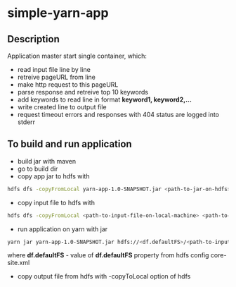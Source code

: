 # simple-yarn-app
Description
------
Application master start single container, which: 
* read input file line by line
* retreive pageURL from line
* make http request to this pageURL
* parse response and retreive top 10 keywords
* add keywords to read line in format **keyword1, keyword2,...**
* write created line to output file
* request timeout errors and responses with 404 status are logged into stderr

To build and run application
------

* build jar with maven
* go to build dir
* copy app jar to hdfs with
```bash
hdfs dfs -copyFromLocal yarn-app-1.0-SNAPSHOT.jar <path-to-jar-on-hdfs>
```
* copy input file to hdfs with
```bash
hdfs dfs -copyFromLocal <path-to-input-file-on-local-machine> <path-to-input-file-on-hdfs>
```
* run application on yarn with jar
```bash
yarn jar yarn-app-1.0-SNAPSHOT.jar hdfs://<df.defaultFS>/<path-to-input-file-on-hdfs> hdfs://<df.defaultFS>/<path-to-output-file-on-hdfs> hdfs://<df.defaultFS>/<path-to-jar-on-hdfs> 
```
where **df.defaultFS** - value of **df.defaultFS** property from hdfs config core-site.xml
* copy output file from hdfs with -copyToLocal option of hdfs
